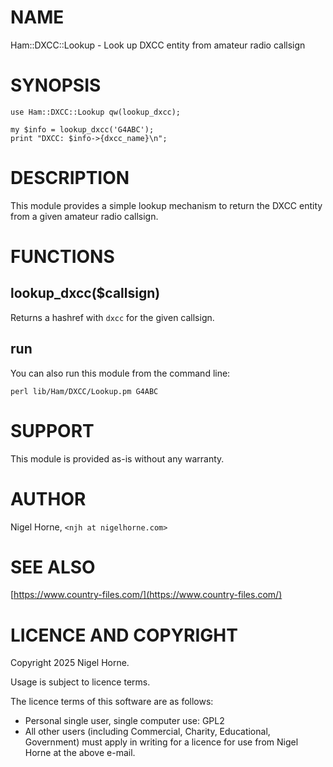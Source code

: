 # NAME

Ham::DXCC::Lookup - Look up DXCC entity from amateur radio callsign

# SYNOPSIS

    use Ham::DXCC::Lookup qw(lookup_dxcc);

    my $info = lookup_dxcc('G4ABC');
    print "DXCC: $info->{dxcc_name}\n";

# DESCRIPTION

This module provides a simple lookup mechanism to return the DXCC entity from a given amateur radio callsign.

# FUNCTIONS

## lookup\_dxcc($callsign)

Returns a hashref with `dxcc` for the given callsign.

## run

You can also run this module from the command line:

    perl lib/Ham/DXCC/Lookup.pm G4ABC

# SUPPORT

This module is provided as-is without any warranty.

# AUTHOR

Nigel Horne, `<njh at nigelhorne.com>`

# SEE ALSO

[https://www.country-files.com/](https://www.country-files.com/)

# LICENCE AND COPYRIGHT

Copyright 2025 Nigel Horne.

Usage is subject to licence terms.

The licence terms of this software are as follows:

- Personal single user, single computer use: GPL2
- All other users (including Commercial, Charity, Educational, Government)
  must apply in writing for a licence for use from Nigel Horne at the
  above e-mail.
